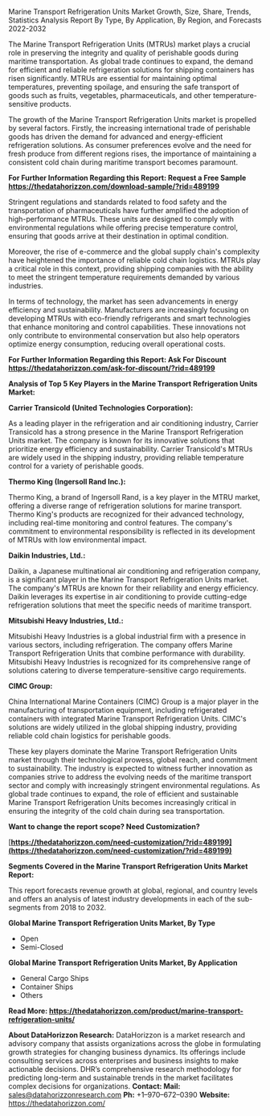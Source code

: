 ﻿Marine Transport Refrigeration Units Market Growth, Size, Share, Trends, Statistics Analysis Report By Type, By Application, By Region, and Forecasts 2022-2032

The Marine Transport Refrigeration Units (MTRUs) market plays a crucial role in preserving the integrity and quality of perishable goods during maritime transportation. As global trade continues to expand, the demand for efficient and reliable refrigeration solutions for shipping containers has risen significantly. MTRUs are essential for maintaining optimal temperatures, preventing spoilage, and ensuring the safe transport of goods such as fruits, vegetables, pharmaceuticals, and other temperature-sensitive products.

The growth of the Marine Transport Refrigeration Units market is propelled by several factors. Firstly, the increasing international trade of perishable goods has driven the demand for advanced and energy-efficient refrigeration solutions. As consumer preferences evolve and the need for fresh produce from different regions rises, the importance of maintaining a consistent cold chain during maritime transport becomes paramount.

**For Further Information Regarding this Report: Request a Free Sample <https://thedatahorizzon.com/download-sample/?rid=489199>** 

Stringent regulations and standards related to food safety and the transportation of pharmaceuticals have further amplified the adoption of high-performance MTRUs. These units are designed to comply with environmental regulations while offering precise temperature control, ensuring that goods arrive at their destination in optimal condition.

Moreover, the rise of e-commerce and the global supply chain's complexity have heightened the importance of reliable cold chain logistics. MTRUs play a critical role in this context, providing shipping companies with the ability to meet the stringent temperature requirements demanded by various industries.

In terms of technology, the market has seen advancements in energy efficiency and sustainability. Manufacturers are increasingly focusing on developing MTRUs with eco-friendly refrigerants and smart technologies that enhance monitoring and control capabilities. These innovations not only contribute to environmental conservation but also help operators optimize energy consumption, reducing overall operational costs.

**For Further Information Regarding this Report: Ask For Discount <https://thedatahorizzon.com/ask-for-discount/?rid=489199>** 

**Analysis of Top 5 Key Players in the Marine Transport Refrigeration Units Market:**

**Carrier Transicold (United Technologies Corporation):**

As a leading player in the refrigeration and air conditioning industry, Carrier Transicold has a strong presence in the Marine Transport Refrigeration Units market. The company is known for its innovative solutions that prioritize energy efficiency and sustainability. Carrier Transicold's MTRUs are widely used in the shipping industry, providing reliable temperature control for a variety of perishable goods.

**Thermo King (Ingersoll Rand Inc.):**

Thermo King, a brand of Ingersoll Rand, is a key player in the MTRU market, offering a diverse range of refrigeration solutions for marine transport. Thermo King's products are recognized for their advanced technology, including real-time monitoring and control features. The company's commitment to environmental responsibility is reflected in its development of MTRUs with low environmental impact.

**Daikin Industries, Ltd.:**

Daikin, a Japanese multinational air conditioning and refrigeration company, is a significant player in the Marine Transport Refrigeration Units market. The company's MTRUs are known for their reliability and energy efficiency. Daikin leverages its expertise in air conditioning to provide cutting-edge refrigeration solutions that meet the specific needs of maritime transport.

**Mitsubishi Heavy Industries, Ltd.:**

Mitsubishi Heavy Industries is a global industrial firm with a presence in various sectors, including refrigeration. The company offers Marine Transport Refrigeration Units that combine performance with durability. Mitsubishi Heavy Industries is recognized for its comprehensive range of solutions catering to diverse temperature-sensitive cargo requirements.

**CIMC Group:**

China International Marine Containers (CIMC) Group is a major player in the manufacturing of transportation equipment, including refrigerated containers with integrated Marine Transport Refrigeration Units. CIMC's solutions are widely utilized in the global shipping industry, providing reliable cold chain logistics for perishable goods.

These key players dominate the Marine Transport Refrigeration Units market through their technological prowess, global reach, and commitment to sustainability. The industry is expected to witness further innovation as companies strive to address the evolving needs of the maritime transport sector and comply with increasingly stringent environmental regulations. As global trade continues to expand, the role of efficient and sustainable Marine Transport Refrigeration Units becomes increasingly critical in ensuring the integrity of the cold chain during sea transportation.

**Want to change the report scope? Need Customization?**

[**https://thedatahorizzon.com/need-customization/?rid=489199](https://thedatahorizzon.com/need-customization/?rid=489199)** 

**Segments Covered in the Marine Transport Refrigeration Units Market Report:**

This report forecasts revenue growth at global, regional, and country levels and offers an analysis of latest industry developments in each of the sub-segments from 2018 to 2032.

**Global Marine Transport Refrigeration Units Market, By Type**

- Open
- Semi-Closed

**Global Marine Transport Refrigeration Units Market, By Application**

- General Cargo Ships
- Container Ships
- Others

**Read More: <https://thedatahorizzon.com/product/marine-transport-refrigeration-units/>** 

**About DataHorizzon Research:**DataHorizzon is a market research and advisory company that assists organizations across the globe in formulating growth strategies for changing business dynamics. Its offerings include consulting services across enterprises and business insights to make actionable decisions. DHR’s comprehensive research methodology for predicting long-term and sustainable trends in the market facilitates complex decisions for organizations.**Contact:Mail:** <sales@datahorizzonresearch.com> **Ph:** +1–970–672–0390**Website:** <https://thedatahorizzon.com/> 
